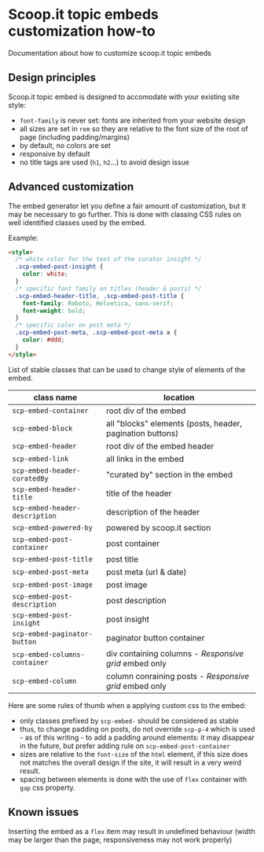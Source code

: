 # Scoop.it topic embeds customization how-to

Documentation about how to customize scoop.it topic embeds

## Design principles

Scoop.it topic embed is designed to accomodate with your existing site style:
- `font-family` is never set: fonts are inherited from your website design
- all sizes are set in `rem` so they are relative to the font size of the root of page (including padding/margins)
- by default, no colors are set
- responsive by default
- no title tags are used (`h1`, `h2`...) to avoid design issue

## Advanced customization

The embed generator let you define a fair amount of customization, but it may be necessary to go further. This is done with classing CSS rules on well identified classes used by the embed.

Example:
```html
<style>
  /* white color for the text of the curator insight */
  .scp-embed-post-insight {
    color: white;
  }
  /* specific font family on titles (header & posts) */
  .scp-embed-header-title, .scp-embed-post-title {
    font-family: Roboto, Helvetica, sans-serif;
    font-weight: bold;
  }
  /* specific color on post meta */
  .scp-embed-post-meta, .scp-embed-post-meta a {
    color: #ddd;
  }
</style>
```

List of stable classes that can be used to change style of elements of the embed.

| class name                     | location                    |
| ------------------------------ | --------------------------- |
| `scp-embed-container`          | root div of the embed |
| `scp-embed-block`              | all "blocks" elements (posts, header, pagination buttons) |
| `scp-embed-header`             | root div of the embed header |
| `scp-embed-link`               | all links in the embed |
| `scp-embed-header-curatedBy`   | "curated by" section in the embed |
| `scp-embed-header-title`       | title of the header |
| `scp-embed-header-description` | description of the header |
| `scp-embed-powered-by`         | powered by scoop.it section |
| `scp-embed-post-container`     | post container |
| `scp-embed-post-title`         | post title |
| `scp-embed-post-meta`          | post meta (url & date) |
| `scp-embed-post-image`         | post image |
| `scp-embed-post-description`   | post description |
| `scp-embed-post-insight`       | post insight |
| `scp-embed-paginator-button`   | paginator button container |
| `scp-embed-columns-container`  | div containing columns - _Responsive grid_ embed only |
| `scp-embed-column`            | column conraining posts - _Responsive grid_ embed only |

Here are some rules of thumb when a applying custom css to the embed:
- only classes prefixed by `scp-embed-` should be considered as stable
- thus, to change padding on posts, do not override `scp-p-4` which is used - as of this writing - to add a padding around elements: it may disappear in the future, but prefer adding rule on `scp-embed-post-container`
- sizes are relative to the `font-size` of the `html` element, if this size does not matches the overall design if the site, it will result in a very weird result. 
- spacing between elements is done with the use of `flex` container with `gap` css property.


## Known issues

Inserting the embed as a `flex` item may result in undefined behaviour (width may be larger than the page, responsiveness may not work properly)



